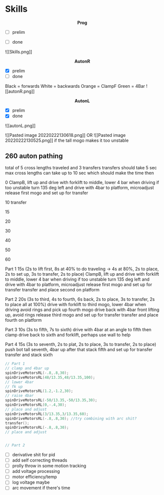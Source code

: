 # Skills
<p align="center"><b>Prog</b></p>

- [ ] prelim
- [ ] done


![[Skills.png]]
<p align="center"><b>AutonR</b></p>

- [x] prelim
- [ ] done

Black = forwards
White = backwards
Orange = ClampF
Green = 4Bar
![[autonR.png]]

<p align="center"><b>AutonL</b></p>

- [x] prelim
- [x] done

![[autonL.png]]




![[Pasted image 20220222130618.png]]
OR
![[Pasted image 20220222130525.png]]
if the tall mogo makes it too unstable
## 260 auton pathing

total of 5 cross lengths traveled and 3 transfers
transfers should take 5 sec max
cross lengths can take up to 10 sec which should make the time then

0
ClampB, lift up and drive with forklift to middle, lower 4 bar when driving if too unstable
turn 135 deg left and drive with 4bar to platform, microadjust
release first mogo and set up for transfer

10
transfer

15


20

30

40

50

60


Part 1 15s (2s to lift first, 8s at 40% to do traveling -> 4s at 80%, 2s to place, 2s to set up, 3s to transfer, 2s to place)
ClampB, lift up and drive with forklift to middle, lower 4 bar when driving if too unstable
turn 135 deg left and drive with 4bar to platform, microadjust
release first mogo and set up for transfer
transfer and place second on platform

Part 2 20s (3s to third, 4s to fourth, 6s back, 2s to place, 3s to transfer, 2s to place all at 100%)
drive with forklift to third mogo, lower 4bar when driving
avoid rings and pick up fourth mogo
drive back with 4bar front lifting up, avoid rings
release third mogo and set up for transfer
transfer and place fourth on platform

Part 3 10s (3s to fifth, 7s to sixth)
drive with 4bar at an angle to fifth then clamp
drive back to sixth and forklift, perhaps use wall to help

Part 4 15s (3s to seventh, 2s to plat, 2s to place, 3s to transfer, 2s to place)
push bot tall seventh, 4bar up after that
stack fifth and set up for transfer
transfer and stack sixth

```cpp
// Part 1
// clamp and 4bar up
spinDriveMotorsRL(-.8,.8,30);
spinDriveMotorsRL(48/13.35,48/13.35,100);
// lower 4bar
// fk up
spinDriveMotorsRL(1.2,-1.2,30);
// raise 4bar
spinDriveMotorsRL(-50/13.35,-50/13.35,30);
spinDriveMotorsRL(0,-.4,30);
// place and adjust
spinDriveMotorsRL(3/13.35,3/13.35,60);
spinDriveMotorsRL(-.8,.8,30); //try combining with arc shit?
transfer();
spinDriveMotorsRL(-.8,.8,30);
// place and adjust


// Part 2
```

- [ ] derivative shit for pid
- [ ] add self correcting threads
- [ ] prolly throw in some motion tracking
- [ ] add voltage processing
- [ ] motor efficiency/temp
- [ ] log voltage maybe
- [ ] arc movement if there's time